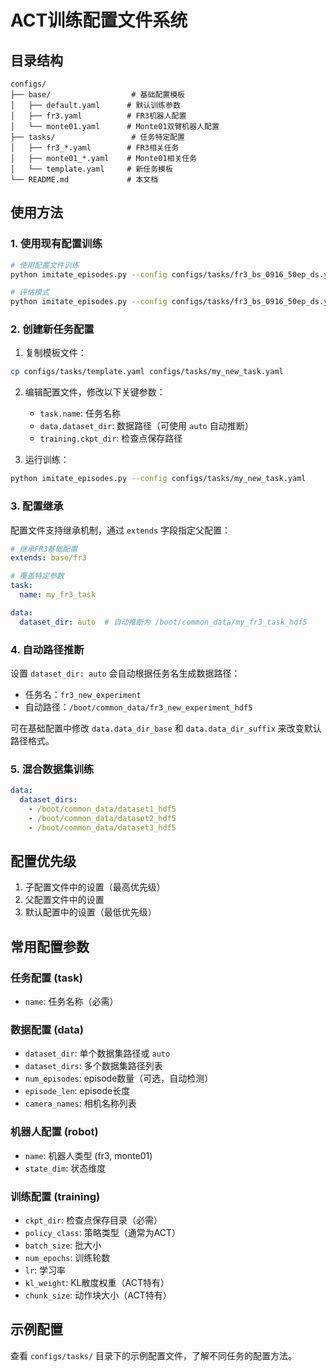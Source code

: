 # ACT训练配置文件系统

## 目录结构

```
configs/
├── base/                  # 基础配置模板
│   ├── default.yaml      # 默认训练参数
│   ├── fr3.yaml          # FR3机器人配置
│   └── monte01.yaml      # Monte01双臂机器人配置
├── tasks/                 # 任务特定配置
│   ├── fr3_*.yaml        # FR3相关任务
│   ├── monte01_*.yaml    # Monte01相关任务
│   └── template.yaml     # 新任务模板
└── README.md             # 本文档
```

## 使用方法

### 1. 使用现有配置训练

```bash
# 使用配置文件训练
python imitate_episodes.py --config configs/tasks/fr3_bs_0916_50ep_ds.yaml

# 评估模式
python imitate_episodes.py --config configs/tasks/fr3_bs_0916_50ep_ds.yaml --eval
```

### 2. 创建新任务配置

1. 复制模板文件：
```bash
cp configs/tasks/template.yaml configs/tasks/my_new_task.yaml
```

2. 编辑配置文件，修改以下关键参数：
   - `task.name`: 任务名称
   - `data.dataset_dir`: 数据路径（可使用 `auto` 自动推断）
   - `training.ckpt_dir`: 检查点保存路径

3. 运行训练：
```bash
python imitate_episodes.py --config configs/tasks/my_new_task.yaml
```

### 3. 配置继承

配置文件支持继承机制，通过 `extends` 字段指定父配置：

```yaml
# 继承FR3基础配置
extends: base/fr3

# 覆盖特定参数
task:
  name: my_fr3_task

data:
  dataset_dir: auto  # 自动推断为 /boot/common_data/my_fr3_task_hdf5
```

### 4. 自动路径推断

设置 `dataset_dir: auto` 会自动根据任务名生成数据路径：
- 任务名：`fr3_new_experiment`
- 自动路径：`/boot/common_data/fr3_new_experiment_hdf5`

可在基础配置中修改 `data.data_dir_base` 和 `data.data_dir_suffix` 来改变默认路径格式。

### 5. 混合数据集训练

```yaml
data:
  dataset_dirs:
    - /boot/common_data/dataset1_hdf5
    - /boot/common_data/dataset2_hdf5
    - /boot/common_data/dataset3_hdf5
```

## 配置优先级

1. 子配置文件中的设置（最高优先级）
2. 父配置文件中的设置
3. 默认配置中的设置（最低优先级）

## 常用配置参数

### 任务配置 (task)
- `name`: 任务名称（必需）

### 数据配置 (data)
- `dataset_dir`: 单个数据集路径或 `auto`
- `dataset_dirs`: 多个数据集路径列表
- `num_episodes`: episode数量（可选，自动检测）
- `episode_len`: episode长度
- `camera_names`: 相机名称列表

### 机器人配置 (robot)
- `name`: 机器人类型 (fr3, monte01)
- `state_dim`: 状态维度

### 训练配置 (training)
- `ckpt_dir`: 检查点保存目录（必需）
- `policy_class`: 策略类型（通常为ACT）
- `batch_size`: 批大小
- `num_epochs`: 训练轮数
- `lr`: 学习率
- `kl_weight`: KL散度权重（ACT特有）
- `chunk_size`: 动作块大小（ACT特有）

## 示例配置

查看 `configs/tasks/` 目录下的示例配置文件，了解不同任务的配置方法。